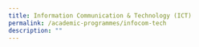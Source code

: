 ```yaml
---
title: Information Communication & Technology (ICT)
permalink: /academic-programmes/infocom-tech
description: ""
---
```


